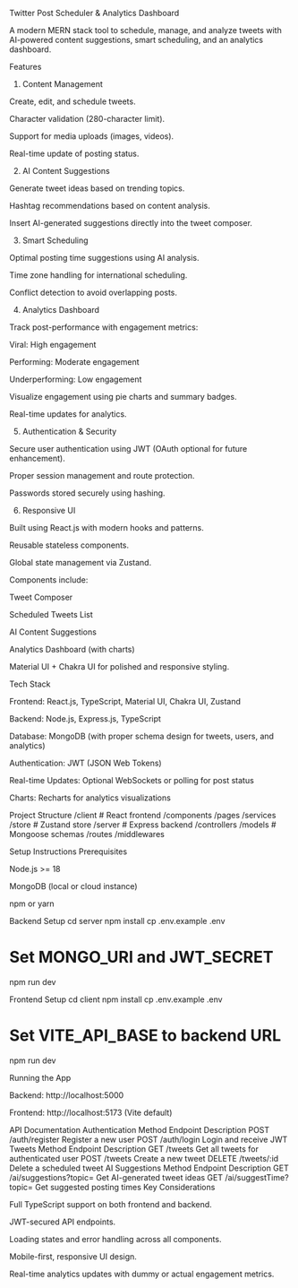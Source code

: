 Twitter Post Scheduler & Analytics Dashboard

A modern MERN stack tool to schedule, manage, and analyze tweets with AI-powered content suggestions, smart scheduling, and an analytics dashboard.

Features
1. Content Management

Create, edit, and schedule tweets.

Character validation (280-character limit).

Support for media uploads (images, videos).

Real-time update of posting status.

2. AI Content Suggestions

Generate tweet ideas based on trending topics.

Hashtag recommendations based on content analysis.

Insert AI-generated suggestions directly into the tweet composer.

3. Smart Scheduling

Optimal posting time suggestions using AI analysis.

Time zone handling for international scheduling.

Conflict detection to avoid overlapping posts.

4. Analytics Dashboard

Track post-performance with engagement metrics:

Viral: High engagement

Performing: Moderate engagement

Underperforming: Low engagement

Visualize engagement using pie charts and summary badges.

Real-time updates for analytics.

5. Authentication & Security

Secure user authentication using JWT (OAuth optional for future enhancement).

Proper session management and route protection.

Passwords stored securely using hashing.

6. Responsive UI

Built using React.js with modern hooks and patterns.

Reusable stateless components.

Global state management via Zustand.

Components include:

Tweet Composer

Scheduled Tweets List

AI Content Suggestions

Analytics Dashboard (with charts)

Material UI + Chakra UI for polished and responsive styling.

Tech Stack

Frontend: React.js, TypeScript, Material UI, Chakra UI, Zustand

Backend: Node.js, Express.js, TypeScript

Database: MongoDB (with proper schema design for tweets, users, and analytics)

Authentication: JWT (JSON Web Tokens)

Real-time Updates: Optional WebSockets or polling for post status

Charts: Recharts for analytics visualizations

Project Structure
/client      # React frontend
  /components
  /pages
  /services
  /store      # Zustand store
/server      # Express backend
  /controllers
  /models    # Mongoose schemas
  /routes
  /middlewares

Setup Instructions
Prerequisites

Node.js >= 18

MongoDB (local or cloud instance)

npm or yarn

Backend Setup
cd server
npm install
cp .env.example .env
# Set MONGO_URI and JWT_SECRET
npm run dev

Frontend Setup
cd client
npm install
cp .env.example .env
# Set VITE_API_BASE to backend URL
npm run dev

Running the App

Backend: http://localhost:5000

Frontend: http://localhost:5173 (Vite default)

API Documentation
Authentication
Method	Endpoint	Description
POST	/auth/register	Register a new user
POST	/auth/login	Login and receive JWT
Tweets
Method	Endpoint	Description
GET	/tweets	Get all tweets for authenticated user
POST	/tweets	Create a new tweet
DELETE	/tweets/:id	Delete a scheduled tweet
AI Suggestions
Method	Endpoint	Description
GET	/ai/suggestions?topic=<topic>	Get AI-generated tweet ideas
GET	/ai/suggestTime?topic=<topic>	Get suggested posting times
Key Considerations

Full TypeScript support on both frontend and backend.

JWT-secured API endpoints.

Loading states and error handling across all components.

Mobile-first, responsive UI design.

Real-time analytics updates with dummy or actual engagement metrics.

